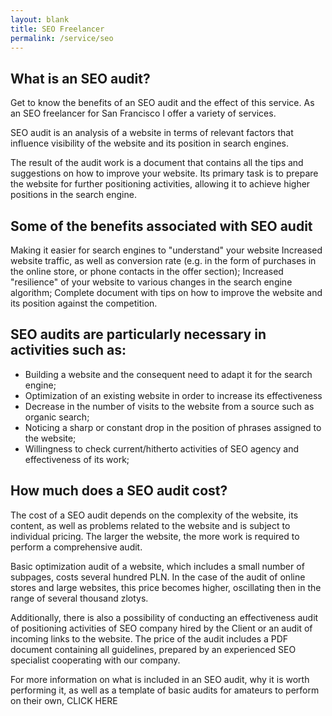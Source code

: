 ```yaml
---
layout: blank
title: SEO Freelancer 
permalink: /service/seo
---
```


## What is an SEO audit?
Get to know the benefits of an SEO audit and the effect of this service. As an SEO freelancer for San Francisco I offer a variety of services.

SEO audit is an analysis of a website in terms of relevant factors that influence visibility of the website and its position in search engines.

The result of the audit work is a document that contains all the tips and suggestions on how to improve your website. Its primary task is to prepare the website for further positioning activities, allowing it to achieve higher positions in the search engine.

## Some of the benefits associated with SEO audit
Making it easier for search engines to "understand" your website
Increased website traffic, as well as conversion rate (e.g. in the form of purchases in the online store, or phone contacts in the offer section);
Increased "resilience" of your website to various changes in the search engine algorithm;
Complete document with tips on how to improve the website and its position against the competition.

## SEO audits are particularly necessary in activities such as:

* Building a website and the consequent need to adapt it for the search engine;
* Optimization of an existing website in order to increase its effectiveness
* Decrease in the number of visits to the website from a source such as organic search;
* Noticing a sharp or constant drop in the position of phrases assigned to the website;
* Willingness to check current/hitherto activities of SEO agency and effectiveness of its work;

## How much does a SEO audit cost?
The cost of a SEO audit depends on the complexity of the website, its content, as well as problems related to the website and is subject to individual pricing. The larger the website, the more work is required to perform a comprehensive audit.

Basic optimization audit of a website, which includes a small number of subpages, costs several hundred PLN. In the case of the audit of online stores and large websites, this price becomes higher, oscillating then in the range of several thousand zlotys.

Additionally, there is also a possibility of conducting an effectiveness audit of positioning activities of SEO company hired by the Client or an audit of incoming links to the website. The price of the audit includes a PDF document containing all guidelines, prepared by an experienced SEO specialist cooperating with our company.

For more information on what is included in an SEO audit, why it is worth performing it, as well as a template of basic audits for amateurs to perform on their own, CLICK HERE

